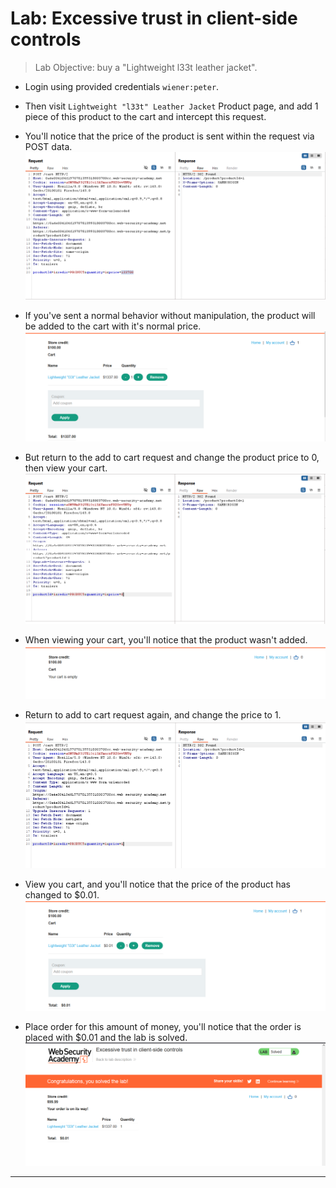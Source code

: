 # Lab: Excessive trust in client-side controls

> Lab Objective: buy a "Lightweight l33t leather jacket".

- Login using provided credentials `wiener:peter`.

- Then visit `Lightweight "l33t" Leather Jacket` Product page, and add 1 piece of this product to the cart and intercept this request.

- You'll notice that the price of the product is sent within the request via POST data.
  ![1st screenshot](./attachments/1.png)

- If you've sent a normal behavior without manipulation, the product will be added to the cart with it's normal price.
  ![2nd screenshot](./attachments/2.png)

- But return to the add to cart request and change the product price to 0, then view your cart.
  ![3rd screenshot](./attachments/3.png)

- When viewing your cart, you'll notice that the product wasn't added.
  ![4th screenshot](./attachments/4.png)

- Return to add to cart request again, and change the price to 1.
  ![5th screenshot](./attachments/5.png)

- View you cart, and you'll notice that the price of the product has changed to $0.01.
  ![6th screenshot](./attachments/6.png)

- Place order for this amount of money, you'll notice that the order is placed with $0.01 and the lab is solved.
  ![7th screenshot](./attachments/7.png)

---
